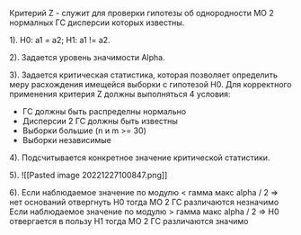 
Критерий Z - служит для проверки гипотезы об однородности МО 2 нормалных ГС дисперсии которых известны.

1). H0: a1 = a2;  H1: a1 != a2.

2). Задается уровень значимости Alpha.

3). Задается критическая статистика, которая позволяет определить меру 
расхождения имещейся выборки  с гипотезой H0.
Для корректного применения критерия Z должны выполняться 4 условия:

* ГС должны быть распределны нормально
* Дисперсии 2 ГС должны быть известны 
* Выборки большие (n и m >= 30)
* Выборки независимые

4). Подсчитывается конкретное значение критической статистики.

5). 
![[Pasted image 20221227100847.png]]

6). Если наблюдаемое значение по модулю < гамма макс alpha / 2 => нет оснований отвергнуть H0 тогда МО 2 ГС различаются незначимо
Если наблюдаемое значение по модулю > гамма макс alpha / 2 =>  H0 отвергается в пользу H1 тогда МО 2 ГС различаются значимо


